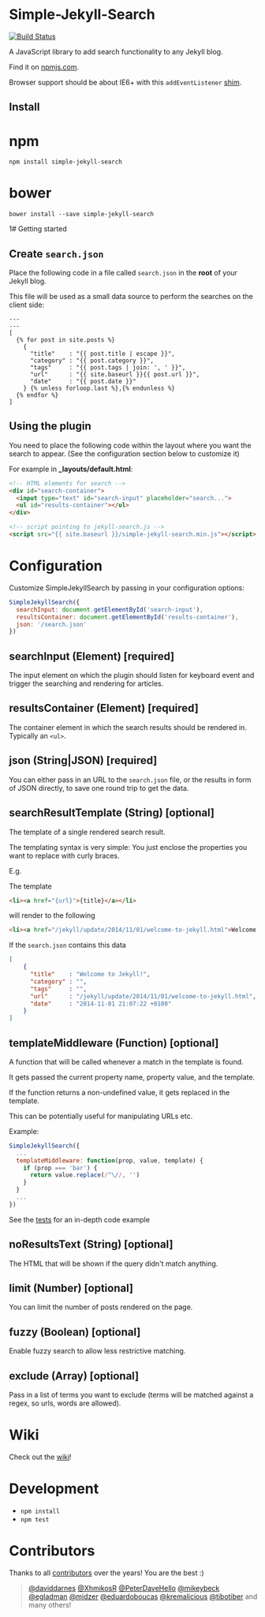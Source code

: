 # Simple-Jekyll-Search

[![Build Status](https://travis-ci.org/christian-fei/Simple-Jekyll-Search.svg?branch=master)](https://travis-ci.org/christian-fei/Simple-Jekyll-Search)

A JavaScript library to add search functionality to any Jekyll blog.

Find it on [npmjs.com](https://www.npmjs.com/package/simple-jekyll-search).

Browser support should be about IE6+ with this `addEventListener` [shim](https://gist.github.com/eirikbacker/2864711#file-addeventlistener-polyfill-js).


## Install

# npm

```
npm install simple-jekyll-search
```

# bower

```
bower install --save simple-jekyll-search
```


1# Getting started

## Create `search.json`

Place the following code in a file called `search.json` in the **root** of your Jekyll blog.

This file will be used as a small data source to perform the searches on the client side:

```
---
---
[
  {% for post in site.posts %}
    {
      "title"    : "{{ post.title | escape }}",
      "category" : "{{ post.category }}",
      "tags"     : "{{ post.tags | join: ', ' }}",
      "url"      : "{{ site.baseurl }}{{ post.url }}",
      "date"     : "{{ post.date }}"
    } {% unless forloop.last %},{% endunless %}
  {% endfor %}
]
```


## Using the plugin

You need to place the following code within the layout where you want the search to appear. (See the configuration section below to customize it)

For example in  **_layouts/default.html**:

```html
<!-- HTML elements for search -->
<div id="search-container">
  <input type="text" id="search-input" placeholder="search...">
  <ul id="results-container"></ul>
</div>

<!-- script pointing to jekyll-search.js -->
<script src="{{ site.baseurl }}/simple-jekyll-search.min.js"></script>
```


# Configuration

Customize SimpleJekyllSearch by passing in your configuration options:

```js
SimpleJekyllSearch({
  searchInput: document.getElementById('search-input'),
  resultsContainer: document.getElementById('results-container'),
  json: '/search.json'
})
```

## searchInput (Element) [required]

The input element on which the plugin should listen for keyboard event and trigger the searching and rendering for articles.


## resultsContainer (Element) [required]

The container element in which the search results should be rendered in. Typically an `<ul>`.


## json (String|JSON) [required]

You can either pass in an URL to the `search.json` file, or the results in form of JSON directly, to save one round trip to get the data.


## searchResultTemplate (String) [optional]

The template of a single rendered search result.

The templating syntax is very simple: You just enclose the properties you want to replace with curly braces.

E.g.

The template

```html
<li><a href="{url}">{title}</a></li>
```

will render to the following

```html
<li><a href="/jekyll/update/2014/11/01/welcome-to-jekyll.html">Welcome to Jekyll!</a></li>
```

If the `search.json` contains this data

```json
[
    {
      "title"    : "Welcome to Jekyll!",
      "category" : "",
      "tags"     : "",
      "url"      : "/jekyll/update/2014/11/01/welcome-to-jekyll.html",
      "date"     : "2014-11-01 21:07:22 +0100"
    }
]
```


## templateMiddleware (Function) [optional]

A function that will be called whenever a match in the template is found.

It gets passed the current property name, property value, and the template.

If the function returns a non-undefined value, it gets replaced in the template.

This can be potentially useful for manipulating URLs etc.

Example:

```js
SimpleJekyllSearch({
  ...
  templateMiddleware: function(prop, value, template) {
    if (prop === 'bar') {
      return value.replace(/^\//, '')
    }
  }
  ...
})
```

See the [tests](src/Templater.test.js) for an in-depth code example


## noResultsText (String) [optional]

The HTML that will be shown if the query didn't match anything.


## limit (Number) [optional]

You can limit the number of posts rendered on the page.


## fuzzy (Boolean) [optional]

Enable fuzzy search to allow less restrictive matching.

## exclude (Array) [optional]

Pass in a list of terms you want to exclude (terms will be matched against a regex, so urls, words are allowed).


# Wiki

Check out the [wiki](https://github.com/christian-fei/Simple-Jekyll-Search/wiki)!


# Development

- `npm install`
- `npm test`

# Contributors

Thanks to all [contributors](https://github.com/christian-fei/Simple-Jekyll-Search/graphs/contributors) over the years! You are the best :)

> [@daviddarnes](https://github.com/daviddarnes)
[@XhmikosR](https://github.com/XhmikosR)
[@PeterDaveHello](https://github.com/PeterDaveHello)
[@mikeybeck](https://github.com/mikeybeck)
[@egladman](https://github.com/egladman)
[@midzer](https://github.com/midzer)
[@eduardoboucas](https://github.com/eduardoboucas)
[@kremalicious](https://github.com/kremalicious)
[@tibotiber](https://github.com/tibotiber)
and many others!

